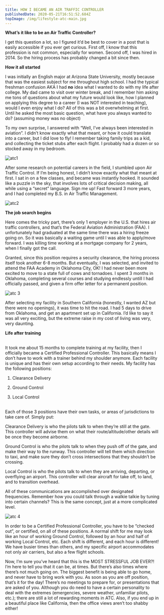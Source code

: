 ```yaml
---
title: HOW I BECAME AN AIR TRAFFIC CONTROLLER
publishedDate: 2020-05-21T16:51:52.684Z
topImage: /img/lifestyle-atc-main.jpg
---
```

**What’s it like to be an Air Traffic Controller?**



I get this question a lot, so I figured it’d be best to cover in a post that is easily accessible if you ever get curious. First off, I know that this profession is not common, especially for women. Second off, I was hired in 2014. So the hiring process has probably changed a bit since then.



**How it all started**

I was initially an English major at Arizona State University, mostly because that was the easiest subject for me throughout high school. I had the typical freshman confusion AKA I had **no** idea what I wanted to do with my life after college. My dad came to visit over winter break, and I remember him asking me tons of questions about what my future would look like, how I planned on applying this degree to a career (I was NOT interested in teaching), would I even enjoy what I do? All of this was a bit overwhelming at first. Until he asked the most basic question, what have you always wanted to do? (assuming money was no object)



To my own surprise, I answered with “Well, I’ve always been interested in aviation”. I didn’t know exactly what that meant, or how it could translate into a career, but I did love to fly! I remember taking family trips as a kid, and collecting the ticket stubs after each flight. I probably had a dozen or so stocked away in my bedroom.



![atc1](/img/atc-1.jpg "lifestyle-atc1")

After some research on potential careers in the field, I stumbled upon Air Traffic Control. If I’m being honest, I didn’t know exactly what that meant at first. I sat in on a few classes, and became was instantly hooked. It sounded like a puzzle in the sky, that involves lots of critical decision making, all while using a “secret” language. Sign me up! Fast forward 3 more years, and I had completed my B.S. in Air Traffic Management.



![atc2](/img/atc3-.jpg "lifestyle-atc2")

**The job search begins**



Here comes the tricky part, there’s only 1 employer in the U.S. that hires air traffic controllers, and that’s the Federal Aviation Administration (FAA). I unfortunately had graduated at the same time there was a hiring freeze going on. So it was basically a waiting game until I was able to apply/move forward. I was killing time working at a mortgage company for 2 years, when I finally got the call.



Granted, since this position requires a security clearance, the hiring process itself took another 6-8 months. But eventually, I was selected, and invited to attend the FAA Academy in Oklahoma City, OK! I had never been more excited to move to a state full of cows and tornadoes. I spent 3 months in Oklahoma, completing several courses and studying endlessly untilI I had officially passed, and given a firm offer letter for a permanent position.

![atc 3](/img/atc-2.jpg "lifestyle-atc3")

After selecting my facility in Southern California (honestly, I wanted AZ but there were no openings), it was time to hit the road. I had 5 days to drive from Oklahoma, and get an apartment set up in California. I’d like to say it was all very exciting, but the extreme raise in my cost of living was very, very daunting.



**Life after training**

\
It took me about 15 months to complete training at my facility, then I officially became a Certified Professional Controller. This basically means I don’t have to work with a trainer behind my shoulder anymore. Each facility is unique and has their own setup according to their needs. My facility has the following positions:

1. Clearance Delivery

2. Ground Control

3. Local Control

\
Each of those 3 positions have their own tasks, or areas of jurisdictions to take care of. Simply put:



Clearance Delivery is who the pilots talk to when they’re still at the gate. This controller will advise them on what their route/altitude/other details will be once they become airborne.

Ground Control is who the pilots talk to when they push off of the gate, and make their way to the runway. This controller will tell them which direction to taxi, and make sure they don’t cross intersections that they shouldn’t be crossing.



Local Control is who the pilots talk to when they are arriving, departing, or overflying an airport. This controller will clear aircraft for take off, to land, and to transition overhead.



All of these communications are accomplished over designated frequencies. Remember how you could talk through a walkie talkie by tuning into certain channels? This is the same concept, just at a more complicated level.

![atc 4](/img/atc-4-.jpg "lifestyle-atc4")

In order to be a Certified Professional Controller, you have to be “checked out”, or certified, on all of these positions. A normal shift for me may look like an hour of working Ground Control, followed by an hour and half of working Local Control, etc. Each shift is different, and each hour is different! We have busier times than others, and my specific airport accommodates not only air carriers, but also a few flight schools.



Now, I’m sure you’ve heard that this is the MOST STRESSFUL JOB EVER?! I’m here to tell you that it can be, at times. But there’s also times where there’s not much going on. The biggest benefit is being able to go home, and never have to bring work with you. As soon as you are off position, that’s it for the day! There’s no meetings to prepare for, or presentations that are asked of you. Although you do need to have a certain personality to deal with the extremes (emergencies, severe weather, unfamiliar pilots, etc.); there are still a lot of rewarding moments in ATC. Also, if you end up in a beautiful place like California, then the office views aren’t too shabby either!